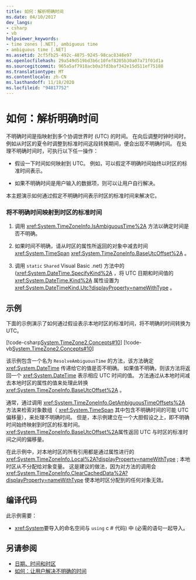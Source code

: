 ```yaml
---
title: 如何：解析明确时间
ms.date: 04/10/2017
dev_langs:
- csharp
- vb
helpviewer_keywords:
- time zones [.NET], ambiguous time
- ambiguous time [.NET]
ms.assetid: 2cf5fb25-492c-4875-9245-98cac8348e97
ms.openlocfilehash: 29a549d519bd3b6c10fef8205b30a07a71f01d1a
ms.sourcegitcommit: 965a5af7918acb0a3fd3baf342e15d511ef75188
ms.translationtype: MT
ms.contentlocale: zh-CN
ms.lasthandoff: 11/18/2020
ms.locfileid: "94817752"
---
```

# <a name="how-to-resolve-ambiguous-times"></a>如何：解析明确时间

不明确时间是指映射到多个协调世界时 (UTC) 的时间。 在向后调整时钟时间时，例如从时区的夏令时调整到标准时间这段转换期间，便会出现不明确时间。 在处理不明确时间时，可执行以下任一操作：

- 假设一下时间如何映射到 UTC。 例如，可以假定不明确时间始终以时区的标准时间表示。

- 如果不明确时间是用户输入的数据项，则可以让用户自行解决。

本主题演示如何通过假定不明确时间表示时区的标准时间来解决它。

### <a name="to-map-an-ambiguous-time-to-a-time-zones-standard-time"></a>将不明确时间映射到时区的标准时间

1. 调用 <xref:System.TimeZoneInfo.IsAmbiguousTime%2A> 方法以确定时间是否不明确。

2. 如果时间不明确，请从时区的属性所返回的对象中减去时间 <xref:System.TimeSpan> <xref:System.TimeZoneInfo.BaseUtcOffset%2A> 。

3. 调用 `static` `Shared` Visual Basic .net) 方法中的 (<xref:System.DateTime.SpecifyKind%2A> ，将 UTC 日期和时间值的 <xref:System.DateTime.Kind%2A> 属性设置为 <xref:System.DateTimeKind.Utc?displayProperty=nameWithType> 。

## <a name="example"></a>示例

下面的示例演示了如何通过假设表示本地时区的标准时间，将不明确的时间转换为 UTC。

[!code-csharp[System.TimeZone2.Concepts#10](../../../samples/snippets/csharp/VS_Snippets_CLR_System/system.TimeZone2.Concepts/CS/TimeZone2Concepts.cs#10)]
[!code-vb[System.TimeZone2.Concepts#10](../../../samples/snippets/visualbasic/VS_Snippets_CLR_System/system.TimeZone2.Concepts/VB/TimeZone2Concepts.vb#10)]

该示例包含一个名为 `ResolveAmbiguousTime` 的方法，该方法确定 <xref:System.DateTime> 传递给它的值是否不明确。 如果值不明确，则该方法将返回一个 <xref:System.DateTime> 表示相应 UTC 时间的值。 方法通过从本地时间减去本地时区的属性的值来处理此转换 <xref:System.TimeZoneInfo.BaseUtcOffset%2A> 。

通常，通过调用 <xref:System.TimeZoneInfo.GetAmbiguousTimeOffsets%2A> 方法来检索对象数组（ <xref:System.TimeSpan> 其中包含不明确时间的可能 UTC 偏移量），来处理不明确时间。 但是，本示例建立在一个大胆假设之上，即不明确时间始终映射到时区的标准时间。 <xref:System.TimeZoneInfo.BaseUtcOffset%2A>属性返回 UTC 与时区的标准时间之间的偏移量。

在此示例中，对本地时区的所有引用都是通过属性进行的 <xref:System.TimeZoneInfo.Local%2A?displayProperty=nameWithType> ; 本地时区从不分配给对象变量。 这是建议的做法，因为对方法的调用会 <xref:System.TimeZoneInfo.ClearCachedData%2A?displayProperty=nameWithType> 使本地时区分配到的任何对象无效。

## <a name="compiling-the-code"></a>编译代码

此示例需要：

- <xref:System>要导入的命名空间与 `using` c # 代码) 中 (必需的语句一起导入。

## <a name="see-also"></a>另请参阅

- [日期、时间和时区](index.md)
- [如何：让用户解决不明确的时间](let-users-resolve-ambiguous-times.md)
